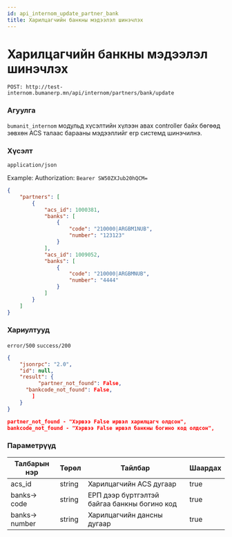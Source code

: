 ```yaml
---
id: api_internom_update_partner_bank
title: Харилцагчийн банкны мэдээлэл шинэчлэх
---
```


# Харилцагчийн банкны мэдээлэл шинэчлэх

`POST: http://test-internom.bumanerp.mn/api/internom/partners/bank/update` 


### Агуулга

`bumanit_internom` модульд хүсэлтийн хүлээн авах controller байх бөгөөд зөвхөн ACS талаас барааны мэдээллийг
erp системд шинэчилнэ.

### Хүсэлт
`application/json`

Example: Authorization: `Bearer SW50ZXJub20hQCM=`


```json
{
	"partners": [
		{
			"acs_id": 1000381,
			"banks": [
				{
					"code": "210000|ARGBM1NUB",
					"number": "123123"
				}
			],
			"acs_id": 1009052,
			"banks": [
				{
					"code": "210000|ARGBMNUB",
					"number": "4444"
				}
			]
		}
	]
}
```

### Хариултууд

`error/500`
`success/200`
```json
{
	"jsonrpc": "2.0",
	"id": null,
	"result": {
		  "partner_not_found": False,
      "bankcode_not_found": False,
		]
	}
}
```


```json
partner_not_found - "Хэрвээ False ирвэл харилцагч олдсон",
bankcode_not_found - "Хэрвээ False ирвэл банкны богино код олдсон",

```

### Параметрүүд
  <Tabs>
              <TabItem  default>
                <table>
                  <thead>
                    <tr>
                      <th>Талбарын нэр</th>
                      <th>Төрөл</th>
                      <th>Тайлбар</th>
                      <th>Шаардах</th>
                    </tr>
                  </thead>
                  <tbody>
                    <tr>
                      <td>acs_id</td>
                      <td>string</td>
                      <td>Харилцагчийн ACS дугаар </td>
                      <td>true</td>
                    </tr>
                     <tr>
                      <td>banks-> code</td>
                      <td>string</td>
                      <td>ЕРП дээр бүртгэлтэй байгаа банкны богино код</td>
                      <td>true</td>
                    </tr>
                     <tr>
                      <td>banks-> number</td>
                      <td>string</td>
                      <td>Харилцагчийн дансны дугаар </td>
                      <td>true</td>
                    </tr>
                  </tbody>
                </table>
              </TabItem>
</Tabs>
